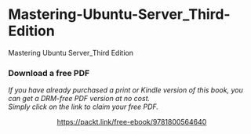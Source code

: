 


# Mastering-Ubuntu-Server_Third-Edition
Mastering Ubuntu Server_Third Edition
### Download a free PDF

 <i>If you have already purchased a print or Kindle version of this book, you can get a DRM-free PDF version at no cost.<br>Simply click on the link to claim your free PDF.</i>
<p align="center"> <a href="https://packt.link/free-ebook/9781800564640">https://packt.link/free-ebook/9781800564640 </a> </p>